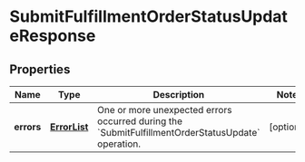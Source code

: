 
# SubmitFulfillmentOrderStatusUpdateResponse

## Properties
Name | Type | Description | Notes
------------ | ------------- | ------------- | -------------
**errors** | [**ErrorList**](ErrorList.md) | One or more unexpected errors occurred during the &#x60;SubmitFulfillmentOrderStatusUpdate&#x60; operation. |  [optional]



